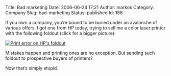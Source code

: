 Title: Bad marketing
Date: 2006-06-24 17:21
Author: markos
Category: Company
Slug: bad-marketing
Status: published
Id: 188

<div>
 <p>
  If you own a company, you’re bound to be buried under an avalanche of various offers. I got one from HP today, trying to sell me a color laser printer with the following foldout (click for a bigger picture):
 </p>
 <p>
  <a href="http://www.marela.si/photos/7039/?original" title="Full size picture">
   <img alt="Print error on HP's foldout" src="http://static.marela.si/users0/markos/2/Dhkv4lp6mpC2gzRgcAzdfaaFSnc.jpg"/>
  </a>
 </p>
 <p>
  Mistakes happen and printing ones are no exception. But sending such foldout to prospective buyers of printers?
 </p>
 <p>
  Now that’s simply stupid.
 </p>
</div>
